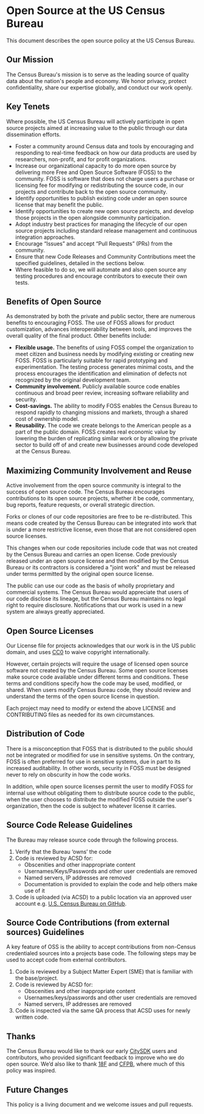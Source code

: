 # Open Source at the US Census Bureau

This document describes the open source policy at the US Census Bureau.

## Our Mission

The Census Bureau's mission is to serve as the leading source of quality data about the nation's people and economy. We honor privacy, protect confidentiality, share our expertise globally, and conduct our work openly.

## Key Tenets

Where possible, the US Census Bureau will actively participate in open source projects aimed at increasing value to the public through our data dissemination efforts.  

* Foster a community around Census data and tools by encouraging and responding to real-time feedback on how our data products are used by researchers, non-profit, and for profit organizations.  
* Increase our organizational capacity to do more open source by delivering more Free and Open Source Software (FOSS) to the community. FOSS is software that does not charge users a purchase or licensing fee for modifying or redistributing the source code, in our projects and contribute back to the open source community.
* Identify opportunities to publish existing code under an open source license that may benefit the public.
* Identify opportunities to create new open source projects, and develop those projects in the open alongside community participation.  
* Adopt industry best practices for managing the lifecycle of our open source projects including standard release management and continuous integration approaches.
* Encourage “Issues” and accept “Pull Requests” (PRs) from the community.  
* Ensure that new Code Releases and Community Contributions meet the specified guidelines, detailed in the sections below.  
* Where feasible to do so, we will automate and also open source any testing procedures and encourage contributors to execute their own tests.

## Benefits of Open Source

As demonstrated by both the private and public sector, there are numerous benefits to encouraging FOSS. The use of FOSS allows for product customization, advances interoperability between tools, and improves the overall quality of the final product. Other benefits include:

* **Flexible usage.** The benefits of using FOSS compel the organization to meet citizen and business needs by modifying existing or creating new FOSS. FOSS is particularly suitable for rapid prototyping and experimentation. The testing process generates minimal costs, and the process encourages the identification and elimination of defects not recognized by the original development team.
* **Community involvement.** Publicly available source code enables continuous and broad peer review, increasing software reliability and security.
* **Cost-savings.** The ability to modify FOSS enables the Census Bureau to respond rapidly to changing missions and markets, through a shared cost of ownership model.
* **Reusability.** The code we create belongs to the American people as a part of the public domain.  FOSS creates real economic value by lowering the burden of replicating similar work or by allowing the private sector to build off of and create new businesses around code developed at the Census Bureau.

## Maximizing Community Involvement and Reuse

Active involvement from the open source community is integral to the success of open source code. The Census Bureau encourages contributions to its open source projects, whether it be code, commentary, bug reports, feature requests, or overall strategic direction.

Forks or clones of our code repositories are free to be re-distributed. This means code created by the Census Bureau can be integrated into work that is under a more restrictive license, even those that are not considered open source licenses.

This changes when our code repositories include code that was not created by the Census Bureau and carries an open license. Code previously released under an open source license and then modified by the Census Bureau or its contractors is considered a "joint work" and must be released under terms permitted by the original open source license.

The public can use our code as the basis of wholly proprietary and commercial systems. The Census Bureau would appreciate that users of our code disclose its lineage, but the Census Bureau maintains no legal right to require disclosure. Notifications that our work is used in a new system are always greatly appreciated.

## Open Source Licenses

Our License file for projects acknowledges that our work is in the US public domain, and uses [CC0](https://creativecommons.org/publicdomain/zero/1.0/) to waive copyright internationally.

However, certain projects will require the usage of licensed open source software not created by the Census Bureau. Some open source licenses make source code available under different terms and conditions. These terms and conditions specify how the code may be used, modified, or shared. When users modify Census Bureau code, they should review and understand the terms of the open source license in question.

Each project may need to modify or extend the above LICENSE and CONTRIBUTING files as needed for its own circumstances.

## Distribution of Code

There is a misconception that FOSS that is distributed to the public should not be integrated or modified for use in sensitive systems. On the contrary, FOSS is often preferred for use in sensitive systems, due in part to its increased auditability. In other words, security in FOSS must be designed never to rely on obscurity in how the code works.

In addition, while open source licenses permit the user to modify FOSS for internal use without obligating them to distribute source code to the public, when the user chooses to distribute the modified FOSS outside the user's organization, then the code is subject to whatever license it carries.

## Source Code Release Guidelines

The Bureau may release source code through the following process.

1. Verify that the Bureau ‘owns’ the code
1. Code is reviewed by ACSD for:
    * Obscenities and other inappropriate content
    * Usernames/Keys/Passwords and other user credentials are removed
    * Named servers, IP addresses are removed
    * Documentation is provided to explain the code and help others make use of it
1. Code is uploaded (via ACSD) to a public location via an approved user account e.g. [U.S. Census Bureau on GitHub](https://github.com/uscensusbureau).

## Source Code Contributions (from external sources) Guidelines

A key feature of OSS is the ability to accept contributions from non-Census credentialed sources into a projects base code. The following steps may be used to accept code from external contributors.

1. Code is reviewed by a Subject Matter Expert (SME) that is familiar with the base/project.
1. Code is reviewed by ACSD for:
    * Obscenities and other inappropriate content
    * Usernames/keys/passwords and other user credentials are removed
    * Named servers, IP addresses are removed
1. Code is inspected via the same QA process that ACSD uses for newly written code.

## Thanks

The Census Bureau would like to thank our early [CitySDK](https://uscensusbureau.github.io/citysdk/) users and contributors, who provided significant feedback to improve who we do open source.  We’d also like to thank [18F](https://github.com/18F/open-source-policy) and [CFPB](https://github.com/cfpb/source-code-policy), where much of this policy was inspired.

## Future Changes

This policy is a living document and we welcome issues and pull requests.
